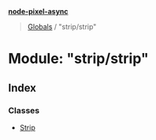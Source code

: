 **[node-pixel-async](../README.md)**

> [Globals](../globals.md) / "strip/strip"

# Module: "strip/strip"

## Index

### Classes

* [Strip](../classes/_strip_strip_.strip.md)
